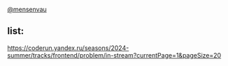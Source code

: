 [@mensenvau](https://t.me/mensenvau)

## list:

https://coderun.yandex.ru/seasons/2024-summer/tracks/frontend/problem/in-stream?currentPage=1&pageSize=20
